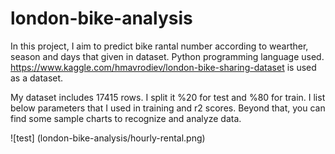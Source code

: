 # london-bike-analysis

In this project, I aim to predict bike rantal number according to wearther, season and days that given in dataset.
Python programming language used. 
https://www.kaggle.com/hmavrodiev/london-bike-sharing-dataset is used as a dataset. 


My dataset includes 17415 rows. I split it %20 for test and %80 for train. I list below parameters that I used in training and r2 scores. 
Beyond that, you can find some sample charts to recognize and analyze data.

![test]
 (london-bike-analysis/hourly-rental.png)
 
 

